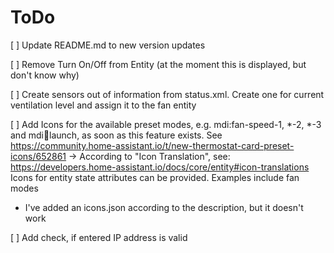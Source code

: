 # ToDo

[ ] Update README.md to new version updates

[ ] Remove Turn On/Off from Entity (at the moment this is displayed, but don't know why)

[ ] Create sensors out of information from status.xml. Create one for current ventilation level and assign it to the fan entity

[ ] Add Icons for the available preset modes, e.g. mdi:fan-speed-1, *-2, *-3 and mdi:rocket:launch, as soon as this feature exists. See https://community.home-assistant.io/t/new-thermostat-card-preset-icons/652861
-> According to "Icon Translation", see:
https://developers.home-assistant.io/docs/core/entity#icon-translations
Icons for entity state attributes can be provided.
Examples include fan modes
* I've added an icons.json according to the description, but it doesn't work

[ ] Add check, if entered IP address is valid

